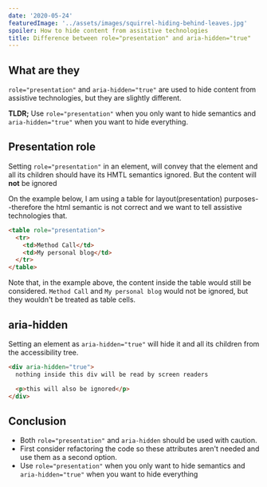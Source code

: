 ```yaml
---
date: '2020-05-24'
featuredImage: '../assets/images/squirrel-hiding-behind-leaves.jpg'
spoiler: How to hide content from assistive technologies
title: Difference between role="presentation" and aria-hidden="true"
---
```


## What are they

`role="presentation"` and `aria-hidden="true"` are used to hide content from assistive technologies, but they are slightly different.

**TLDR;** Use `role="presentation"` when you only want to hide semantics and `aria-hidden="true"` when you want to hide everything.

## Presentation role

Setting `role="presentation"` in an element, will convey that the element and all its children should have its HMTL semantics ignored. But the content will **not** be ignored

On the example below, I am using a table for layout(presentation) purposes--therefore the html semantic is not correct and we want to tell assistive technologies that.

```html
<table role="presentation">
  <tr>
    <td>Method Call</td>
    <td>My personal blog</td>
  </tr>
</table>
```

Note that, in the example above, the content inside the table would still be considered. `Method Call` and `My personal blog` would not be ignored, but they wouldn't be treated as table cells.

## aria-hidden

Setting an element as `aria-hidden="true"` will hide it and all its children from the accessibility tree.

```html
<div aria-hidden="true">
  nothing inside this div will be read by screen readers

  <p>this will also be ignored</p>
</div>
```

## Conclusion

- Both `role="presentation"` and `aria-hidden` should be used with caution.
- First consider refactoring the code so these attributes aren't needed and use them as a second option.
- Use `role="presentation"` when you only want to hide semantics and `aria-hidden="true"` when you want to hide everything
